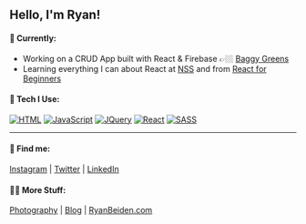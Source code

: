 ## Hello, I'm Ryan!

#### 🔭 Currently:
- Working on a CRUD App built with React & Firebase 👉🏼 [Baggy Greens](https://github.com/RyanBeiden/sports-roster)
- Learning everything I can about React at [NSS](http://nashvillesoftwareschool.com/) and from [React for Beginners](https://reactforbeginners.com/)

#### 🚀 Tech I Use:
[![HTML](https://img.shields.io/badge/-HTML-f06529?style=flat-square)](https://developer.mozilla.org/en-US/docs/Web/Guide/HTML/HTML5) [![JavaScript](https://img.shields.io/badge/-JavaScript-f0db4f?style=flat-square)](https://developer.mozilla.org/en-US/docs/Web/JavaScript) [![JQuery](https://img.shields.io/badge/-Jquery-0968ab?style=flat-square)](https://jquery.com/) [![React](https://img.shields.io/badge/-React-63dbfb?style=flat-square)](https://reactjs.org/) [![SASS](https://img.shields.io/badge/-SASS-cc6699?style=flat-square)](https://sass-lang.com/)

---

#### 👀 Find me:
[Instagram](https://www.instagram.com/ryanbeiden/) | [Twitter](https://twitter.com/RyanBeiden) | [LinkedIn](https://www.linkedin.com/in/ryan-beiden/)

#### 🤙🏼 More Stuff:
[Photography](https://ryan-beiden.squarespace.com/) | [Blog](https://ryan-beiden.squarespace.com/experiences) | [RyanBeiden.com](https://ryanbeiden.com)
